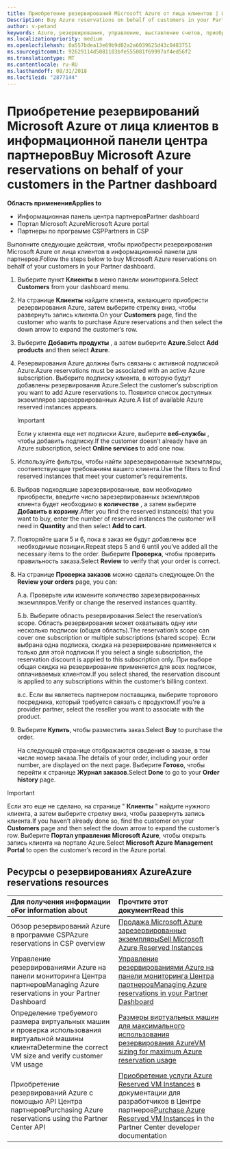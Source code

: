 ```yaml
---
title: Приобретение резервирований Microsoft Azure от лица клиентов | Центр партнеров
Description: Buy Azure reservations on behalf of customers in your Partner Dashboard.
author: v-petand
keywords: Azure, резервирования, управление, выставление счетов, приобретение
ms.localizationpriority: medium
ms.openlocfilehash: 0a557bdea13e69b9d02a2a6039625d43c8483751
ms.sourcegitcommit: 92629114d5081103bfe555081f69997af4ed56f2
ms.translationtype: MT
ms.contentlocale: ru-RU
ms.lasthandoff: 08/31/2018
ms.locfileid: "2877144"
---
```

# <a name="buy-microsoft-azure-reservations-on-behalf-of-your-customers-in-the-partner-dashboard"></a><span data-ttu-id="a1f90-103">Приобретение резервирований Microsoft Azure от лица клиентов в информационной панели центра партнеров</span><span class="sxs-lookup"><span data-stu-id="a1f90-103">Buy Microsoft Azure reservations on behalf of your customers in the Partner dashboard</span></span> 

**<span data-ttu-id="a1f90-104">Область применения</span><span class="sxs-lookup"><span data-stu-id="a1f90-104">Applies to</span></span>**

-  <span data-ttu-id="a1f90-105">Информационная панель центра партнеров</span><span class="sxs-lookup"><span data-stu-id="a1f90-105">Partner dashboard</span></span>
-  <span data-ttu-id="a1f90-106">Портал Microsoft Azure</span><span class="sxs-lookup"><span data-stu-id="a1f90-106">Microsoft Azure portal</span></span>
-  <span data-ttu-id="a1f90-107">Партнеры по программе CSP</span><span class="sxs-lookup"><span data-stu-id="a1f90-107">Partners in CSP</span></span>

<span data-ttu-id="a1f90-108">Выполните следующие действия, чтобы приобрести резервирования Microsoft Azure от лица клиентов в информационной панели для партнеров.</span><span class="sxs-lookup"><span data-stu-id="a1f90-108">Follow the steps below to buy Microsoft Azure reservations on behalf of your customers in your Partner dashboard.</span></span>

1. <span data-ttu-id="a1f90-109">Выберите пункт **Клиенты** в меню панели мониторинга.</span><span class="sxs-lookup"><span data-stu-id="a1f90-109">Select **Customers** from your dashboard menu.</span></span>  

2. <span data-ttu-id="a1f90-110">На странице **Клиенты** найдите клиента, желающего приобрести резервирования Azure, затем выберите стрелку вниз, чтобы развернуть запись клиента.</span><span class="sxs-lookup"><span data-stu-id="a1f90-110">On your **Customers** page, find the customer who wants to purchase Azure reservations and then select the down arrow to expand the customer’s row.</span></span>  

3. <span data-ttu-id="a1f90-111">Выберите **Добавить продукты** , а затем выберите **Azure**.</span><span class="sxs-lookup"><span data-stu-id="a1f90-111">Select **Add products** and then select **Azure**.</span></span> 
    
4. <span data-ttu-id="a1f90-112">Резервирования Azure должны быть связаны с активной подпиской Azure.</span><span class="sxs-lookup"><span data-stu-id="a1f90-112">Azure reservations must be associated with an active Azure subscription.</span></span> <span data-ttu-id="a1f90-113">Выберите подписку клиента, в которую будут добавлены резервирования Azure.</span><span class="sxs-lookup"><span data-stu-id="a1f90-113">Select the customer’s subscription you want to add Azure reservations to.</span></span> <span data-ttu-id="a1f90-114">Появится список доступных экземпляров зарезервированных Azure.</span><span class="sxs-lookup"><span data-stu-id="a1f90-114">A list of available Azure reserved instances appears.</span></span> 

    >[!IMPORTANT] 
    ><span data-ttu-id="a1f90-115">Если у клиента еще нет подписки Azure, выберите **веб-службы** , чтобы добавить подписку.</span><span class="sxs-lookup"><span data-stu-id="a1f90-115">If the customer doesn’t already have an Azure subscription, select **Online services** to add one now.</span></span> 

5. <span data-ttu-id="a1f90-116">Используйте фильтры, чтобы найти зарезервированные экземпляры, соответствующие требованиям вашего клиента.</span><span class="sxs-lookup"><span data-stu-id="a1f90-116">Use the filters to find reserved instances that meet your customer’s requirements.</span></span>  

6. <span data-ttu-id="a1f90-117">Выбрав подходящие зарезервированные, вам необходимо приобрести, введите число зарезервированных экземпляров клиента будет необходимо в **количестве** , а затем выберите **Добавить в корзину**.</span><span class="sxs-lookup"><span data-stu-id="a1f90-117">After you find the reserved instance(s) that you want to buy, enter the number of reserved instances the customer will need in **Quantity** and then select **Add to cart**.</span></span>  

7. <span data-ttu-id="a1f90-118">Повторяйте шаги 5 и 6, пока в заказ не будут добавлены все необходимые позиции.</span><span class="sxs-lookup"><span data-stu-id="a1f90-118">Repeat steps 5 and 6 until you’ve added all the necessary items to the order.</span></span> <span data-ttu-id="a1f90-119">Выберите **Проверка**, чтобы проверить правильность заказа.</span><span class="sxs-lookup"><span data-stu-id="a1f90-119">Select **Review** to verify that your order is correct.</span></span>  

8. <span data-ttu-id="a1f90-120">На странице **Проверка заказов** можно сделать следующее.</span><span class="sxs-lookup"><span data-stu-id="a1f90-120">On the **Review your orders** page, you can:</span></span> 

    <span data-ttu-id="a1f90-121">А.</span><span class="sxs-lookup"><span data-stu-id="a1f90-121">a.</span></span> <span data-ttu-id="a1f90-122">Проверьте или измените количество зарезервированных экземпляров.</span><span class="sxs-lookup"><span data-stu-id="a1f90-122">Verify or change the reserved instances quantity.</span></span>

    <span data-ttu-id="a1f90-123">Б.</span><span class="sxs-lookup"><span data-stu-id="a1f90-123">b.</span></span> <span data-ttu-id="a1f90-124">Выберите область резервирования.</span><span class="sxs-lookup"><span data-stu-id="a1f90-124">Select the reservation’s scope.</span></span> <span data-ttu-id="a1f90-125">Область резервирования может охватывать одну или несколько подписок (общая область).</span><span class="sxs-lookup"><span data-stu-id="a1f90-125">The reservation’s scope can cover one subscription or multiple subscriptions (shared scope).</span></span> <span data-ttu-id="a1f90-126">Если выбрана одна подписка, скидка на резервирование применяется к только для этой подписки.</span><span class="sxs-lookup"><span data-stu-id="a1f90-126">If you select a single subscription, the reservation discount is applied to this subscription only.</span></span> <span data-ttu-id="a1f90-127">При выборе общая скидка на резервирование применяется для всех подписок, оплачиваемых клиентом.</span><span class="sxs-lookup"><span data-stu-id="a1f90-127">If you select shared, the reservation discount is applied to any subscriptions within the customer’s billing context.</span></span> 

    <span data-ttu-id="a1f90-128">в.</span><span class="sxs-lookup"><span data-stu-id="a1f90-128">c.</span></span> <span data-ttu-id="a1f90-129">Если вы являетесь партнером поставщика, выберите торгового посредника, который требуется связать с продуктом.</span><span class="sxs-lookup"><span data-stu-id="a1f90-129">If you're a provider partner, select the reseller you want to associate with the product.</span></span>

9. <span data-ttu-id="a1f90-130">Выберите **Купить**, чтобы разместить заказ.</span><span class="sxs-lookup"><span data-stu-id="a1f90-130">Select **Buy** to purchase the order.</span></span> 

    <span data-ttu-id="a1f90-131">На следующей странице отображаются сведения о заказе, в том числе номер заказа.</span><span class="sxs-lookup"><span data-stu-id="a1f90-131">The details of your order, including your order number, are displayed on the next page.</span></span> <span data-ttu-id="a1f90-132">Выберите **Готово**, чтобы перейти к странице **Журнал заказов**.</span><span class="sxs-lookup"><span data-stu-id="a1f90-132">Select **Done** to go to your **Order history** page.</span></span> 

>[!IMPORTANT]
><span data-ttu-id="a1f90-133">Если это еще не сделано, на странице " **Клиенты** " найдите нужного клиента, а затем выберите стрелку вниз, чтобы развернуть запись клиента.</span><span class="sxs-lookup"><span data-stu-id="a1f90-133">If you haven’t already done so, find the customer on your **Customers** page and then select the down arrow to expand the customer’s row.</span></span> <span data-ttu-id="a1f90-134">Выберите **Портал управления Microsoft Azure**, чтобы открыть запись клиента на портале Azure.</span><span class="sxs-lookup"><span data-stu-id="a1f90-134">Select **Microsoft Azure Management Portal** to open the customer’s record in the Azure portal.</span></span>

## <a name="azure-reservations-resources"></a><span data-ttu-id="a1f90-135">Ресурсы о резервированиях Azure</span><span class="sxs-lookup"><span data-stu-id="a1f90-135">Azure reservations resources</span></span>
|**<span data-ttu-id="a1f90-136">Для получения информации о</span><span class="sxs-lookup"><span data-stu-id="a1f90-136">For information about</span></span>**   |**<span data-ttu-id="a1f90-137">Прочтите этот документ</span><span class="sxs-lookup"><span data-stu-id="a1f90-137">Read this</span></span>**    |
|:-----------------------------|:-----------------|
|<span data-ttu-id="a1f90-138">Обзор резервирований Azure в программе CSP</span><span class="sxs-lookup"><span data-stu-id="a1f90-138">Azure reservations in CSP overview</span></span>  | [<span data-ttu-id="a1f90-139">Продажа Microsoft Azure зарезервированные экземпляры</span><span class="sxs-lookup"><span data-stu-id="a1f90-139">Sell Microsoft Azure Reserved Instances</span></span>](azure-reservations.md) |
|<span data-ttu-id="a1f90-140">Управление резервированиями Azure на панели мониторинга Центра партнеров</span><span class="sxs-lookup"><span data-stu-id="a1f90-140">Managing Azure reservations in your Partner Dashboard</span></span> | [<span data-ttu-id="a1f90-141">Управление резервированиями Azure на панели мониторинга Центра партнеров</span><span class="sxs-lookup"><span data-stu-id="a1f90-141">Managing Azure reservations in your Partner Dashboard</span></span>](azure-reservations-manage.md)
|<span data-ttu-id="a1f90-142">Определение требуемого размера виртуальных машин и проверка использования виртуальной машины клиента</span><span class="sxs-lookup"><span data-stu-id="a1f90-142">Determine the correct VM size and verify customer VM usage</span></span>   |[<span data-ttu-id="a1f90-143">Размеры виртуальных машин для максимального использования резервирования Azure</span><span class="sxs-lookup"><span data-stu-id="a1f90-143">VM sizing for maximum Azure reservation usage</span></span>](azure-usage.md)   |
|<span data-ttu-id="a1f90-144">Приобретение резервирований Azure с помощью API Центра партнеров</span><span class="sxs-lookup"><span data-stu-id="a1f90-144">Purchasing Azure reservations using the Partner Center API</span></span> | <span data-ttu-id="a1f90-145">[Приобретение услуги Azure Reserved VM Instances](https://docs.microsoft.com/partner-center/develop/purchase-azure-reservations) в документации для разработчиков в Центре партнеров</span><span class="sxs-lookup"><span data-stu-id="a1f90-145">[Purchase Azure Reserved VM Instances](https://docs.microsoft.com/partner-center/develop/purchase-azure-reservations) in the Partner Center developer documentation</span></span>

 


 

